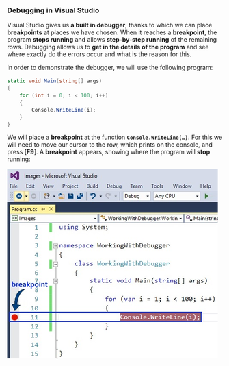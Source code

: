 ### Debugging in Visual Studio

Visual Studio gives us **a built in debugger**, thanks to which we can place **breakpoints** at places we have chosen. When it reaches a **breakpoint**, the program **stops running** and allows **step-by-step running** of the remaining rows. Debugging allows us to **get in the details of the program** and see where exactly do the errors occur and what is the reason for this.

In order to demonstrate the debugger, we will use the following program:

```csharp
static void Main(string[] args)
{
    for (int i = 0; i < 100; i++)
    {
        Console.WriteLine(i);
    }
}
```

We will place a **breakpoint** at the function **`Console.WriteLine(…)`**. For this we will need to move our cursor to the row, which prints on the console, and press [**F9**]. A **breakpoint** appears, showing where the program will **stop** running:

![](/assets/chapter-11-images/02.Debugger-01.jpg) 
